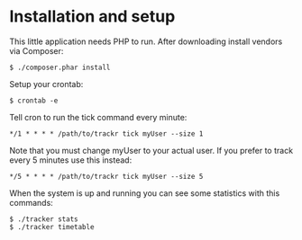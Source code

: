 Installation and setup
======================
This little application needs PHP to run. After downloading install vendors via Composer:
  
    $ ./composer.phar install
  
Setup your crontab:

    $ crontab -e
  
Tell cron to run the tick command every minute:

    */1 * * * * /path/to/trackr tick myUser --size 1
  
Note that you must change myUser to your actual user. If you prefer to track every 5 minutes use this instead:

    */5 * * * * /path/to/trackr tick myUser --size 5
    
When the system is up and running you can see some statistics with this commands:

    $ ./tracker stats
    $ ./tracker timetable